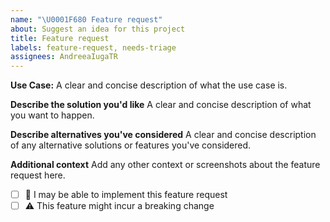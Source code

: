 ```yaml
---
name: "\U0001F680 Feature request"
about: Suggest an idea for this project
title: Feature request
labels: feature-request, needs-triage
assignees: AndreeaIugaTR
---
```


**Use Case:**
A clear and concise description of what the use case is.
<!-- why do you need this feature? -->

**Describe the solution you'd like**
A clear and concise description of what you want to happen.
<!-- Please include prototype/workaround/sketch/reference implementation: -->

**Describe alternatives you've considered**
A clear and concise description of any alternative solutions or features you've considered.

**Additional context**
Add any other context or screenshots about the feature request here.


* [ ] :wave: I may be able to implement this feature request
* [ ] :warning: This feature might incur a breaking change

